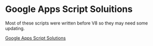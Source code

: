 # Google Apps Script Soluitions

Most of these scripts were written before V8 so they may need some updating.

[Google Apps Script Solutions](https://sites.google.com/view/googlappsscript/so-utilities/csv-utility)
